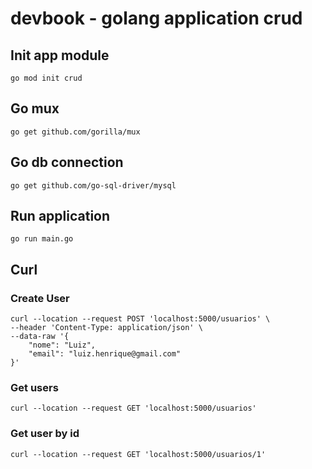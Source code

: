 # devbook - golang application crud

## Init app module
```
go mod init crud
```

## Go mux
```
go get github.com/gorilla/mux
```

## Go db connection
```
go get github.com/go-sql-driver/mysql
```

## Run application
```
go run main.go
```

## Curl 

### Create User 
```
curl --location --request POST 'localhost:5000/usuarios' \
--header 'Content-Type: application/json' \
--data-raw '{
    "nome": "Luiz",
    "email": "luiz.henrique@gmail.com"
}'
```

### Get users
```
curl --location --request GET 'localhost:5000/usuarios'
```

### Get user by id
```
curl --location --request GET 'localhost:5000/usuarios/1'
```